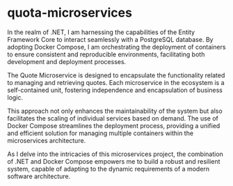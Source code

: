 # quota-microservices
In the realm of .NET, I am harnessing the capabilities of the Entity Framework Core to interact seamlessly with a PostgreSQL database. By adopting Docker Compose, I am orchestrating the deployment of containers to ensure consistent and reproducible environments, facilitating both development and deployment processes.

The Quote Microservice is designed to encapsulate the functionality related to managing and retrieving quotes. Each microservice in the ecosystem is a self-contained unit, fostering independence and encapsulation of business logic.

This approach not only enhances the maintainability of the system but also facilitates the scaling of individual services based on demand. The use of Docker Compose streamlines the deployment process, providing a unified and efficient solution for managing multiple containers within the microservices architecture.

As I delve into the intricacies of this microservices project, the combination of .NET and Docker Compose empowers me to build a robust and resilient system, capable of adapting to the dynamic requirements of a modern software architecture.
